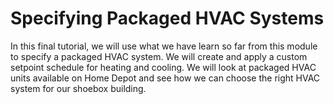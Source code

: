 # Specifying Packaged HVAC Systems
In this final tutorial, we will use what we have learn so far from this module to specify a packaged HVAC system. We will create and apply a custom setpoint schedule for heating and cooling. We will look at packaged HVAC units available on Home Depot and see how we can choose the right HVAC system for our shoebox building.
